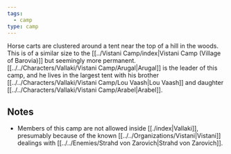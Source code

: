 ```yaml
---
tags:
  - camp
type: camp
---
```



Horse carts are clustered around a tent near the top of a hill in the woods. This is of a similar size to the [[../Vistani Camp/index|Vistani Camp (Village of Barovia)]] but seemingly more permanent. [[../../Characters/Vallaki/Vistani Camp/Arugal|Arugal]] is the leader of this camp, and he lives in the largest tent with his brother [[../../Characters/Vallaki/Vistani Camp/Lou Vaash|Lou Vaash]] and daughter [[../../Characters/Vallaki/Vistani Camp/Arabel|Arabel]].

## Notes

- Members of this camp are not allowed inside [[./index|Vallaki]], presumably because of the known [[../../Organizations/Vistani|Vistani]] dealings with [[../../Enemies/Strahd von Zarovich|Strahd von Zarovich]].

